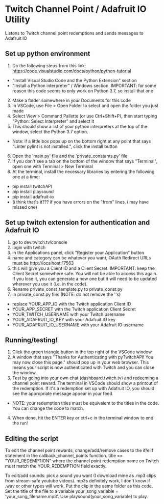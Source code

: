 # Twitch Channel Point / Adafruit IO Utility
Listens to Twitch channel point redemptions and sends messages to Adafruit IO 

## Set up python environment

1. Do the following steps from this link: https://code.visualstudio.com/docs/python/python-tutorial
- "Install Visual Studio Code and the Python Extension" section
- "Install a Python interpreter" / Windows section. IMPORTANT: for some reason this code seems to only work on Python 3.7, so install that one
2. Make a folder somewhere in your Documents for this code 
3. In VSCode, use File > Open Folder to select and open the folder you just made
4. Select View > Command Pallette (or use Ctrl+Shift+P), then start typing "Python: Select Interpreter" and select it 
5. This should show a list of your python interpreters at the top of the window, select the Python 3.7 option.
- Note: if a little box pops up on the bottom right at any point that says "Linter pylint is not installed.", click the install button
6. Open the 'main.py' file and the 'private_constants.py' file
7. If you don't see a tab on the bottom of the window that says "Terminal", open one with Terminal > New Terminal 
8. At the terminal, install the necessary libraries by entering the following one at a time:
- pip install twitchAPI
- pip install playsound
- pip install adafruit-io
- (i think that's it??? if you have errors on the "from" lines, i may have missed one)

## Set up twitch extension for authentication and Adafruit IO
1. go to dev.twitch.tv/console
2. login with twitch 
3. in the Applications panel, click "Register your Application" button
4. name and category can be whatever you want, OAuth Redirect URLs must be http://localhost:17563 
5. this will give you a Client ID and a Client Secret. IMPORTANT: keep the Client Secret somewhere safe. You will not be able to access this again. If you lose it, you can generate a new one but it will need to be updated wherever you use it (i.e. in the code).
6. Rename private_const_template.py to private_const.py
7. In private_const.py file: (NOTE: do not remove the ''s)
- replace YOUR_APP_ID with the Twitch application Client ID
- YOUR_APP_SECRET with the Twitch application Client Secret 
- YOUR_TWITCH_USERNAME with your Twitch username
- YOUR_ADAFRUIT_IO_KEY with your Adafruit IO key
- YOUR_ADAFRUIT_IO_USERNAME with your Adafruit IO username

## Running/testing!
1. Click the green triangle button in the top right of the VSCode window
2. A window that says "Thanks for Authenticating with pyTwitchAPI! You may now close this page." should pop up in your web browser. This means your script is now authenticated with Twitch and you can close the window. 
3. Test by going into your own chat (dashboard.twitch.tv) and redeeming a channel point reward. The terminal in VSCode should show a printout of the redemption. If it's a redemption set up with Adafruit IO, you should see the appropriate message appear in your feed.
- NOTE: your redemption titles must be equivalent to the titles in the code. You can change the code to match.
4. When done, hit the ENTER key or ctrl+c in the terminal window to end the run!

## Editing the script

To edit the channel point rewards, change/add/remove cases to the if/elif statement in the callback_channel_points function. title == "YOUR_REDEMPTION" where the channel point redemption name on Twitch must match the YOUR_REDEMPTION field exactly. 

To edit/add sounds: pick a sound you want (I download mine as .mp3 clips from stream-safe youtube videos). mp3s definitely work, I don't know if .wav or other types will work. Put the clip in the same folder as this code. Set the title of the file to a variable your_song_variable = 'your_song_filename.mp3'. Use playsound(your_song_variable) to play.
